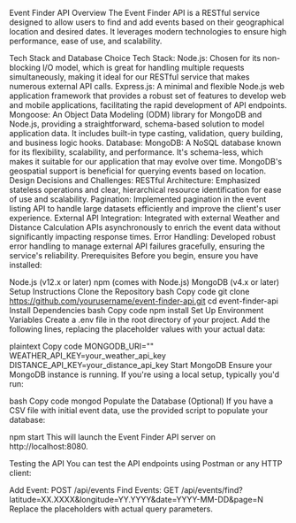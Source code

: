 Event Finder API
Overview
The Event Finder API is a RESTful service designed to allow users to find and add events based on their geographical location and desired dates. It leverages modern technologies to ensure high performance, ease of use, and scalability.

Tech Stack and Database Choice
Tech Stack:
Node.js: Chosen for its non-blocking I/O model, which is great for handling multiple requests simultaneously, making it ideal for our RESTful service that makes numerous external API calls.
Express.js: A minimal and flexible Node.js web application framework that provides a robust set of features to develop web and mobile applications, facilitating the rapid development of API endpoints.
Mongoose: An Object Data Modeling (ODM) library for MongoDB and Node.js, providing a straightforward, schema-based solution to model application data. It includes built-in type casting, validation, query building, and business logic hooks.
Database:
MongoDB: A NoSQL database known for its flexibility, scalability, and performance. It's schema-less, which makes it suitable for our application that may evolve over time. MongoDB's geospatial support is beneficial for querying events based on location.
Design Decisions and Challenges:
RESTful Architecture: Emphasized stateless operations and clear, hierarchical resource identification for ease of use and scalability.
Pagination: Implemented pagination in the event listing API to handle large datasets efficiently and improve the client's user experience.
External API Integration: Integrated with external Weather and Distance Calculation APIs asynchronously to enrich the event data without significantly impacting response times.
Error Handling: Developed robust error handling to manage external API failures gracefully, ensuring the service's reliability.
Prerequisites
Before you begin, ensure you have installed:

Node.js (v12.x or later)
npm (comes with Node.js)
MongoDB (v4.x or later)
Setup Instructions
Clone the Repository
bash
Copy code
git clone https://github.com/yourusername/event-finder-api.git
cd event-finder-api
Install Dependencies
bash
Copy code
npm install
Set Up Environment Variables
Create a .env file in the root directory of your project. Add the following lines, replacing the placeholder values with your actual data:

plaintext
Copy code
MONGODB_URI=""
WEATHER_API_KEY=your_weather_api_key
DISTANCE_API_KEY=your_distance_api_key
Start MongoDB
Ensure your MongoDB instance is running. If you're using a local setup, typically you'd run:

bash
Copy code
mongod
Populate the Database (Optional)
If you have a CSV file with initial event data, use the provided script to populate your database:

npm start
This will launch the Event Finder API server on http://localhost:8080.

Testing the API
You can test the API endpoints using Postman or any HTTP client:

Add Event: POST /api/events
Find Events: GET /api/events/find?latitude=XX.XXXX&longitude=YY.YYYY&date=YYYY-MM-DD&page=N
Replace the placeholders with actual query parameters.
